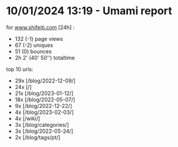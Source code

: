 # 10/01/2024 13:19 - Umami report
for www.shifeiti.com [24h] :

 - 132 (-1) page views
 - 67 (-2) uniques
 - 51 (0) bounces
 - 2h 2'  (40' 50'') totaltime


top 10 urls:
 - 29x [/blog/2022-12-09/]
 - 24x [/]
 - 21x [/blog/2023-01-12/]
 - 18x [/blog/2022-05-07/]
 - 9x [/blog/2022-12-22/]
 - 4x [/blog/2023-02-03/]
 - 4x [/wiki/]
 - 3x [/blog/categories/]
 - 3x [/blog/2022-05-24/]
 - 2x [/blog/tags/pt/]


